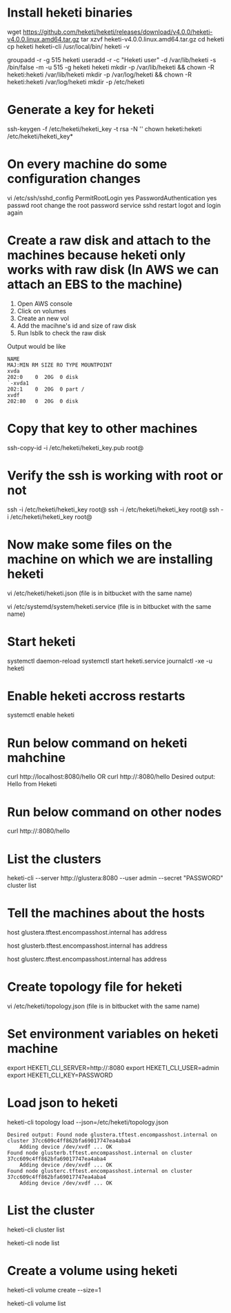 # Install heketi binaries
wget https://github.com/heketi/heketi/releases/download/v4.0.0/heketi-v4.0.0.linux.amd64.tar.gz
tar xzvf heketi-v4.0.0.linux.amd64.tar.gz
cd heketi
cp heketi heketi-cli /usr/local/bin/
heketi -v

groupadd -r -g 515 heketi
useradd -r -c "Heketi user" -d /var/lib/heketi -s /bin/false -m -u 515 -g heketi heketi
mkdir -p /var/lib/heketi && chown -R heketi:heketi /var/lib/heketi
mkdir -p /var/log/heketi && chown -R heketi:heketi /var/log/heketi
mkdir -p /etc/heketi

# Generate a key for heketi
ssh-keygen -f /etc/heketi/heketi_key -t rsa -N ''
chown heketi:heketi /etc/heketi/heketi_key*

# On every machine do some configuration changes
vi /etc/ssh/sshd_config
    PermitRootLogin yes
    PasswordAuthentication yes
passwd root
    change the root password
service sshd restart
    logot and login again

# Create a raw disk and attach to the machines because heketi only works with raw disk (In AWS we can attach an EBS to the machine)
1. Open AWS console
2. Click on volumes
3. Create an new vol
4. Add the macihne's id and size of raw disk
5. Run lsblk to check the raw disk

Output would be like

    NAME                                                                              MAJ:MIN RM SIZE RO TYPE MOUNTPOINT
    xvda                                                                              202:0    0  20G  0 disk 
    `-xvda1                                                                           202:1    0  20G  0 part /
    xvdf                                                                              202:80   0  20G  0 disk 


# Copy that key to other machines
ssh-copy-id -i /etc/heketi/heketi_key.pub root@<machine-ip>

# Verify the ssh is working with root or not
ssh -i /etc/heketi/heketi_key root@<IP-1>
ssh -i /etc/heketi/heketi_key root@<IP-2>
ssh -i /etc/heketi/heketi_key root@<IP-3>


# Now make some files on the machine on which we are installing heketi

vi /etc/heketi/heketi.json
    (file is in bitbucket with the same name)

vi /etc/systemd/system/heketi.service
    (file is in bitbucket with the same name)

# Start heketi

systemctl daemon-reload
systemctl start heketi.service
journalctl -xe -u heketi

# Enable heketi accross restarts

systemctl enable heketi

# Run below command on heketi mahchine

curl http://localhost:8080/hello
    OR
curl http://<heketi-machine-hostname>:8080/hello
    Desired output: Hello from Heketi
    
# Run below command on other nodes

curl http://<heketi-machine-hostname>:8080/hello

# List the clusters

heketi-cli --server http://glustera:8080 --user admin --secret "PASSWORD" cluster list

# Tell the machines about the hosts

host <hostname-1>
glustera.tftest.encompasshost.internal has address <ip>

host <hostname-2>
glusterb.tftest.encompasshost.internal has address <ip>

host <hostname-3>
glusterc.tftest.encompasshost.internal has address <ip>

# Create topology file for heketi

vi /etc/heketi/topology.json
    (file is in bitbucket with the same name)

# Set environment variables on heketi machine

export HEKETI_CLI_SERVER=http://<HeketiMachineHostname>:8080
export HEKETI_CLI_USER=admin
export HEKETI_CLI_KEY=PASSWORD

# Load json to heketi

heketi-cli topology load --json=/etc/heketi/topology.json

    Desired output: Found node glustera.tftest.encompasshost.internal on cluster 37cc609c4ff862bfa69017747ea4aba4
        Adding device /dev/xvdf ... OK
    Found node glusterb.tftest.encompasshost.internal on cluster 37cc609c4ff862bfa69017747ea4aba4
        Adding device /dev/xvdf ... OK
    Found node glusterc.tftest.encompasshost.internal on cluster 37cc609c4ff862bfa69017747ea4aba4
        Adding device /dev/xvdf ... OK
        
# List the cluster

heketi-cli cluster list

heketi-cli node list

# Create a volume using heketi

heketi-cli volume create --size=1

heketi-cli volume list

